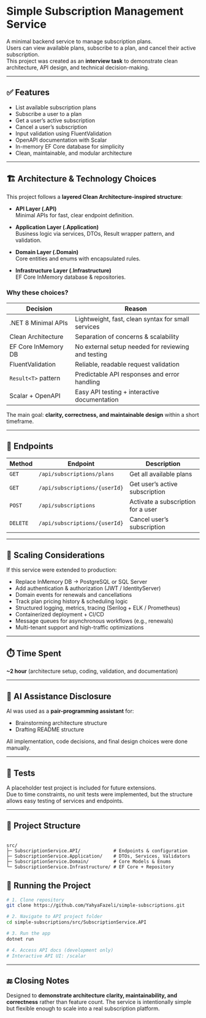 ﻿# Simple Subscription Management Service

A minimal backend service to manage subscription plans.  
Users can view available plans, subscribe to a plan, and cancel their active subscription.  
This project was created as an **interview task** to demonstrate clean architecture, API design, and technical decision-making.

---

## ✅ Features

- List available subscription plans
- Subscribe a user to a plan
- Get a user’s active subscription
- Cancel a user’s subscription
- Input validation using FluentValidation
- OpenAPI documentation with Scalar
- In-memory EF Core database for simplicity
- Clean, maintainable, and modular architecture

---

## 🏗️ Architecture & Technology Choices

This project follows a **layered Clean Architecture-inspired structure**:

- **API Layer (.API)**  
  Minimal APIs for fast, clear endpoint definition.

- **Application Layer (.Application)**  
  Business logic via services, DTOs, Result wrapper pattern, and validation.

- **Domain Layer (.Domain)**  
  Core entities and enums with encapsulated rules.

- **Infrastructure Layer (.Infrastructure)**  
  EF Core InMemory database & repositories.

### Why these choices?

| Decision | Reason |
|----------|--------|
| .NET 8 Minimal APIs | Lightweight, fast, clean syntax for small services |
| Clean Architecture | Separation of concerns & scalability |
| EF Core InMemory DB | No external setup needed for reviewing and testing |
| FluentValidation | Reliable, readable request validation |
| `Result<T>` pattern | Predictable API responses and error handling |
| Scalar + OpenAPI | Easy API testing + interactive documentation |

The main goal: **clarity, correctness, and maintainable design** within a short timeframe.

---

## 📁 Endpoints

| Method | Endpoint | Description |
|--------|----------|-------------|
| `GET` | `/api/subscriptions/plans` | Get all available plans |
| `GET` | `/api/subscriptions/{userId}` | Get user’s active subscription |
| `POST` | `/api/subscriptions` | Activate a subscription for a user |
| `DELETE` | `/api/subscriptions/{userId}` | Cancel user’s subscription |

---

## 📌 Scaling Considerations

If this service were extended to production:

- Replace InMemory DB → PostgreSQL or SQL Server  
- Add authentication & authorization (JWT / IdentityServer)  
- Domain events for renewals and cancellations  
- Track plan pricing history & scheduling logic  
- Structured logging, metrics, tracing (Serilog + ELK / Prometheus)  
- Containerized deployment + CI/CD  
- Message queues for asynchronous workflows (e.g., renewals)  
- Multi-tenant support and high-traffic optimizations

---

## ⏱️ Time Spent

**~2 hour** (architecture setup, coding, validation, and documentation)

---

## 🤖 AI Assistance Disclosure
AI was used as a **pair-programming assistant** for:

- Brainstorming architecture structure
- Drafting README structure

All implementation, code decisions, and final design choices were done manually.

---

## 🧪 Tests

A placeholder test project is included for future extensions.  
Due to time constraints, no unit tests were implemented, but the structure allows easy testing of services and endpoints.

---

## 📎 Project Structure

```

src/
├─ SubscriptionService.API/            # Endpoints & configuration
├─ SubscriptionService.Application/    # DTOs, Services, Validators
├─ SubscriptionService.Domain/         # Core Models & Enums
└─ SubscriptionService.Infrastructure/ # EF Core + Repository

````

## 🚀 Running the Project

```bash
# 1. Clone repository
git clone https://github.com/YahyaFazeli/simple-subscriptions.git

# 2. Navigate to API project folder
cd simple-subscriptions/src/SubscriptionService.API

# 3. Run the app
dotnet run

# 4. Access API docs (development only)
# Interactive API UI: /scalar
````

---

## 🔚 Closing Notes

Designed to **demonstrate architecture clarity, maintainability, and correctness** rather than feature count.
The service is intentionally simple but flexible enough to scale into a real subscription platform.
